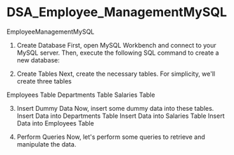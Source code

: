 # DSA_Employee_ManagementMySQL

EmployeeManagementMySQL
1. Create Database
First, open MySQL Workbench and connect to your MySQL server. Then, execute the following SQL command to create a new database:

2. Create Tables
Next, create the necessary tables. For simplicity, we'll create three tables

Employees Table
Departments Table
Salaries Table

3. Insert Dummy Data
Now, insert some dummy data into these tables.
Insert Data into Departments Table
Insert Data into Salaries Table
Insert Data into Employees Table

4. Perform Queries
Now, let's perform some queries to retrieve and manipulate the data.
